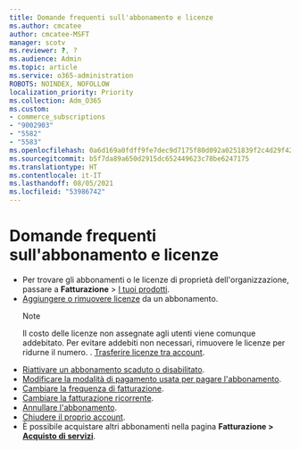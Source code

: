 ```yaml
---
title: Domande frequenti sull'abbonamento e licenze
ms.author: cmcatee
author: cmcatee-MSFT
manager: scotv
ms.reviewer: ?, ?
ms.audience: Admin
ms.topic: article
ms.service: o365-administration
ROBOTS: NOINDEX, NOFOLLOW
localization_priority: Priority
ms.collection: Adm_O365
ms.custom:
- commerce_subscriptions
- "9002903"
- "5582"
- "5583"
ms.openlocfilehash: 0a6d169a0fdff9fe7dec9d7175f80d092a0251839f2c4d29f42f1b884c6a6f44
ms.sourcegitcommit: b5f7da89a650d2915dc652449623c78be6247175
ms.translationtype: HT
ms.contentlocale: it-IT
ms.lasthandoff: 08/05/2021
ms.locfileid: "53986742"
---
```

# <a name="license-or-subscription-faq"></a>Domande frequenti sull'abbonamento e licenze

- Per trovare gli abbonamenti o le licenze di proprietà dell'organizzazione, passare a **Fatturazione** > [I tuoi prodotti](https://go.microsoft.com/fwlink/p/?linkid=842054).
- [Aggiungere o rimuovere licenze](https://docs.microsoft.com/alchemyinsights/how-to-add-or-reduce-licenses) da un abbonamento.
    > [!NOTE]
    > Il costo delle licenze non assegnate agli utenti viene comunque addebitato. Per evitare addebiti non necessari, rimuovere le licenze per ridurne il numero.
. [Trasferire licenze tra account](https://docs.microsoft.com/alchemyinsights/transfer-licenses-between-tenants).
- [Riattivare un abbonamento scaduto o disabilitato](https://go.microsoft.com/fwlink/p/?linkid=2117519).
- [Modificare la modalità di pagamento usata per pagare l'abbonamento](https://go.microsoft.com/fwlink/p/?linkid=2117167).
- [Cambiare la frequenza di fatturazione](https://go.microsoft.com/fwlink/p/?linkid=2119112).
- [Cambiare la fatturazione ricorrente](https://go.microsoft.com/fwlink/p/?linkid=2119216).
- [Annullare l'abbonamento](https://go.microsoft.com/fwlink/p/?linkid=2119113).
- [Chiudere il proprio account](https://docs.microsoft.com/alchemyinsights/how-to-close-your-account).
- È possibile acquistare altri abbonamenti nella pagina **Fatturazione > [Acquisto di servizi](https://go.microsoft.com/fwlink/p/?linkid=868433)**.